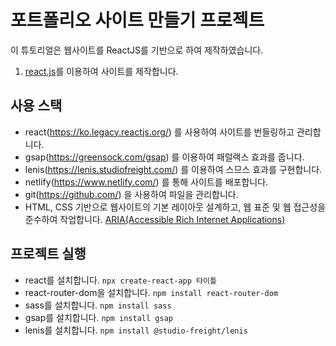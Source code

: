 # 포트폴리오 사이트 만들기 프로젝트

이 튜토리얼은 웹사이트를 ReactJS를 기반으로 하여 제작하였습니다.

1. [react.js](https://github.com/mincholover/portpolio-react)를 이용하여 사이트를 제작합니다.

## 사용 스택

- react(<https://ko.legacy.reactjs.org/>) 를 사용하여 사이트를 번들링하고 관리합니다.
- gsap(<https://greensock.com/gsap>) 를 이용하여 패럴랙스 효과를 줍니다.
- lenis(<https://lenis.studiofreight.com/>) 를 이용하여 스므스 효과를 구현합니다.
- netlify(<https://www.netlify.com/>) 를 통해 사이트를 배포합니다.
- git(<https://github.com/>) 을 사용하여 파일을 관리합니다.
- HTML, CSS 기반으로 웹사이트의 기본 레이아웃 설계하고, 웹 표준 및 웹 접근성을 준수하여 작업합니다. [ARIA(Accessible Rich Internet Applications)](https://developer.mozilla.org/en-US/docs/Web/Accessibility/ARIA/Roles)

## 프로젝트 실행

- react를 설치합니다. `npx create-react-app 타이틀`
- react-router-dom을 설치합니다. `npm install react-router-dom`
- sass를 설치합니다. `npm install sass`
- gsap를 설치합니다. `npm install gsap`
- lenis를 설치합니다. `npm install @studio-freight/lenis`
  
